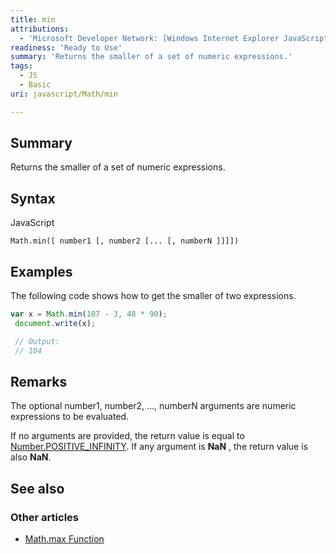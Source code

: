 ```yaml
---
title: min
attributions:
  - 'Microsoft Developer Network: [Windows Internet Explorer JavaScript reference Article](http://msdn.microsoft.com/en-us/library/ie/yek4tbz0%28v=vs.94%29.aspx)'
readiness: 'Ready to Use'
summary: 'Returns the smaller of a set of numeric expressions.'
tags:
  - JS
  - Basic
uri: javascript/Math/min

---
```

## Summary

Returns the smaller of a set of numeric expressions.

## Syntax

<span class="language">JavaScript</span>

    Math.min([ number1 [, number2 [... [, numberN ]]]])

## Examples

The following code shows how to get the smaller of two expressions.

``` js
var x = Math.min(107 - 3, 48 * 90);
 document.write(x);

 // Output:
 // 104
```

## Remarks

The optional number1, number2, ..., numberN arguments are numeric expressions to be evaluated.

If no arguments are provided, the return value is equal to [Number.POSITIVE\_INFINITY](/javascript/Number/constants). If any argument is **NaN** , the return value is also **NaN**.

## See also

### Other articles

-   [Math.max Function](/javascript/Math/max)

